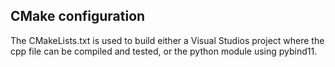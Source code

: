 ## CMake configuration 
The CMakeLists.txt is used to build either a Visual Studios project where the cpp file can be compiled and tested, or the python module using pybind11. 